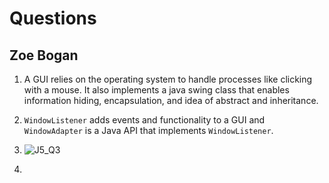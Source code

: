 # Questions
## Zoe Bogan

1. A GUI relies on the operating system to handle processes like clicking with a mouse. It also implements a java swing class that enables information hiding, encapsulation, and idea of abstract and inheritance.

2. ```WindowListener``` adds events and functionality to a GUI and ```WindowAdapter``` is a Java API that implements ```WindowListener```.

3. ![J5_Q3](https://github.com/user-attachments/assets/e6dbba51-04ce-4bf1-91c6-cfa08cf0d4b1)

4. 

